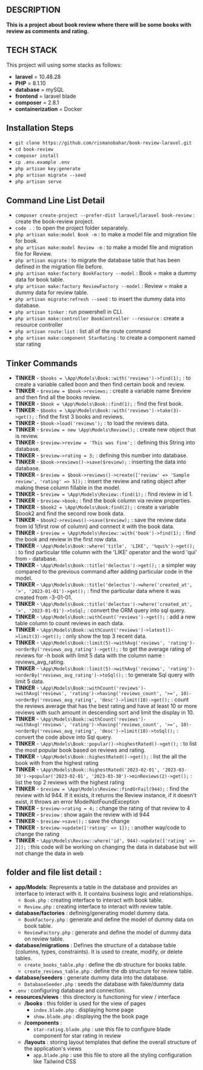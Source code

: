 ## DESCRIPTION

**This is a project about book review where there will be some books with review as comments and rating.**

## TECH STACK

This project will using some stacks as follows:
- **laravel** = 10.48.28
- **PHP** = 8.1.10
- **database** = mySQL
- **frontend** = laravel blade
- **composer** = 2.8.1
- **containerization** = Docker

## Installation Steps
                               
- `git clone https://github.com/rismanobahar/book-review-laravel.git`
- `cd book-review`
- `composer install`
- `cp .env.example .env`
- `php artisan key:generate`
- `php artisan migrate --seed`
- `php artisan serve`

## Command Line List Detail

- `composer create-project --prefer-dist laravel/laravel book-review` : create the book-review project.
- `code .` : to open the project folder separately.
- `php artisan make:model Book -m` : to make a model file and migration file for book.
- `php artisan make:model Review -m` : to make a model file and migration file for Review.
- `php artisan migrate` : to migrate the database table that has been defined in the migration file before.
- `php artisan make:factory BookFactory --model` : Book = make a dummy data for book table.
- `php artisan make:factory ReviewFactory --model` : Review = make a dummy data for review table.
- `php artisan migrate:refresh --seed` : to insert the dummy data into database.
- `php artisan tinker` : run powershell in CLI.
- `php artisan make:controller BookController --resource` : create a resource controller
- `php artisan route:list` : list all of the route command
- `php artisan make:component StarRating` : to create a component named star rating

## Tinker Commands

- **TINKER** - `$books = \App\Models\Book::with('reviews')->find(1);` : to create a variable called boon and then find certain book and review.
- **TINKER** - `$review = $book->reviews;` : create a variable name $review and then find all the books review.
- **TINKER** - `$book = \App\Models\Book::find(1);` : find the first book.
- **TINKER** - `$books = \App\Models\Book::with('reviews')->take(3)->get();` : find the first 3 books and reviews.
- **TINKER** - `$book->load('reviews');` : to load the reviews data.
- **TINKER** - `$review = new \App\Models\Review();` : create new object that is review.
- **TINKER** - `$review->review = 'This was fine';` : defining this String into database.
- **TINKER** - `$review->rating = 3;` : defining this number into database.
- **TINKER** - `$book->reviews()->save($review);` : inserting the data into database.
- **TINKER** - `$review = $book->reviews()->create(['review' => 'Sample review', 'rating' => 5]);` : insert the review and rating object after making these column fillable in the model.
- **TINKER** - `$review = \App\Models\Review::find(1);` : find review in id 1.
- **TINKER** - `$review->book;` : find the book column via review properties.
- **TINKER** - `$book2 = \App\Models\Book:find(2);` : create a variable $book2 and find the second row book data.
- **TINKER** - `$book2->reviews()->save($review);` : save the review data from id 1(first row of column) and connect it with the book data.
- **TINKER** - `$review = \App\Models\Review::with('book')->find(1);` : find the book and review in the first row data.
- **TINKER** - `\App\Models\Book::where('title', 'LIKE', '%qui%')->get();` : to find particular title column with the 'LIKE' operator and the word 'qui' from - database.
- **TINKER** - `\App\Models\Book::title('delectus')->get();` : a simpler way compared to the previous command after adding particular code in the model.
- **TINKER** - `\App\Models\Book::title('delectus')->where('created_at', '>', '2023-01-01')->get();` : find the particular data where it was created from -3-01-01.
- **TINKER** - `\App\Models\Book::title('delectus')->where('created_at', '>', '2023-01-01')->toSql;` : convert the ORM query into sql query.
- **TINKER** - `\App\Models\Book::withCount('reviews')->get();` : add a new table column to count reviews in each data.
- **TINKER** - `\App\Models\Book::withCount('reviews')->latest()->limit(3)->get();` : only show the top 3 recent data.
- **TINKER** - `\App\Models\Book::limit(5)->withAvg('reviews', 'rating')->orderBy('reviews_avg_rating')->get();` : to get the average rating of reviews for -h book with limit 5 data with the column name : reviews_avg_rating.
- **TINKER** - `\App\Models\Book::limit(5)->withAvg('reviews', 'rating')->orderBy('reviews_avg_rating')->toSql();` : to generate Sql query with limit 5 data.
- **TINKER** - `\App\Models\Book::withCount('reviews')->withAvg('reviews', 'rating')->having('reviews_count', '>=', 10)->orderBy('reviews_avg_rating', 'desc')->limit(10)->get();` : count the reviews average that has the best rating and have at least 10 or more reviews with such amount in descending sort and limit the display in 10.
- **TINKER** - `\App\Models\Book::withCount('reviews')->withAvg('reviews', 'rating')->having('reviews_count', '>=', 10)->orderBy('reviews_avg_rating', 'desc')->limit(10)->toSql();` : convert the code above into Sql query.
- **TINKER** - `\App\Models\Book::popular()->highestRated()->get();` : to list the most popular book based on reviews and rating.
- **TINKER** - `\App\Models\Book::highestRated()->get();` : list the all the book with from the highest rating
- **TINKER** - `\App\Models\Book::highestRated('2023-02-01', '2023-03-30')->popular('2023-02-01', '2023-03-30')->minReviews(2)->get();` : list the top 2 reviews with the highest rating
- **TINKER** - `$review = \App\Models\Review::findOrFail(944);` : find the review with Id 944. If it exists, it returns the Review instance, if it doesn't exist, it throws an error ModelNotFoundException
- **TINKER** - `$review->rating = 4;` : change the rating of that review to 4
- **TINKER** - `$review` : show again the review with id 944
- **TINKER** - `$review->save();` : save the change
- **TINKER** - `$review->update(['rating' => 1]);` : another way/code to change the rating
- **TINKER** - `\App\Models\Review::where('id', 944)->update(['rating' => 2]);` : this code will be working on changing the data in database but will not change the data in web

## folder and file list detail : 

- **app/Models**: Represents a table in the database and provides an interface to interact with it. It contains business logic and relationships.
    - `Book.php` : creating interface to interact with book table.
    - `Review.php` : creating interface to interact with review table.
- **database/factories** : defining/generating model dummy data.
    - `BookFactory.php` :  generate and define the model of dummy data on book table.
    - `ReviewFactory.php` : generate and define the model of dummy data on review table.
- **database/migrations** : Defines the structure of a database table (columns, types, constraints). It is used to create, modify, or delete tables.
    - `create_books_table.php` : define the db structure for books table.
    - `create_reviews_table.php` : define the db structure for review table.
- **database/seeders** : generate dummy data into the database.
    - `DatabaseSeeder.php` : seeds the database with fake/dummy data
- `.env` : configuring database and connection.
- **resources/views** : this directory is functioning for view / interface
    - **/books** : this folder is used for the view of pages
        - `index.blade.php` : displaying home page
        - `show.blade.php` : displaying the the book page
    - **/components** : 
        - `star-rating.blade.php` : use this file to configure blade component for star rating in review 
    - **/layouts** : storing layout templates that define the overall structure of the application's views
        - `app.blade.php` : use this file to store all the styling configuration like Tailwind CSS

